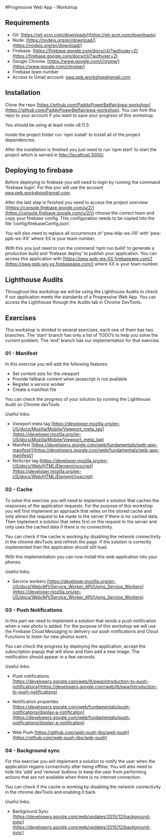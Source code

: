 #Progressive Web App - Workshop

  

## Requirements

- Git: [https://git-scm.com/downloads](https://git-scm.com/downloads) 
- Node: [https://nodejs.org/en/download/](https://nodejs.org/en/download/) 
- Firebase: [https://firebase.google.com/docs/cli/?authuser=2](https://firebase.google.com/docs/cli/?authuser=2) 
- Google Chrome: [https://www.google.com/chrome/](https://www.google.com/chrome/) 
- Firebase team number  
- Access to Gmail account: [pwa.ppb.workshop@gmail.com](mailto:pwa.ppb.workshop@gmail.com) 

## Installation

Clone the repo [https://github.com/PaddyPowerBetfair/pwa-workshop](https://github.com/PaddyPowerBetfair/pwa-workshop). You can fork this repo to your account if you want to save your progress of this workshop.

You should be using at least node v8.11.3.

Inside the project folder run ‘npm install’ to install all of the project dependencies.

After the installation is finished you just need to run ‘npm start’ to start the project which is served in [http://localhost:3000/](http://localhost:3000/). 

## Deploying to firebase

Before deploying to firebase you will need to login by running the command ‘firebase login’. For this you will use the account [pwa.ppb.workshop@gmail.com](mailto:pwa.ppb.workshop@gmail.com).

After the last step is finished you need to access the project overview ([https://console.firebase.google.com/u/2/](https://console.firebase.google.com/u/2/)) choose the correct team and copy your firebase config. This configuration needs to be copied into the file ‘config/firebaseConfig.json’.

You will also need to replace all occurrences of ‘pwa-blip-ws-00’ with ‘pwa-ppb-ws-XX’ where XX is your team number.

With this you just need to run the command ‘npm run build’ to generate a production build and ‘firebase deploy’ to publish your application. You can access this application with [https://pwa-ppb-ws-XX.firebaseapp.com/](https://pwa-ppb-ws-xx.firebaseapp.com/) where XX is your team number.

  

## Lighthouse Audits

Throughout this workshop we will be using the Lighthouse Audits to check if our application meets the standards of a Progressive Web App. You can access the Lighthouse through the Audits tab in Chrome DevTools.

  

## Exercises

This workshop is divided in several exercises, each one of them has two branches. The ‘start’ branch has only a list of TODO’s to help you solve the current problem. The ‘end’ branch has our implementation for that exercise.

### 01 - Manifest

In this exercise you will add the following features:

- Set content size for the viewport 
- Provide fallback content when javascript is not available 
- Register a service worker 
- Create a manifest file 

You can check the progress of your solution by running the Lighthouse Audit on Chrome devTools.

Useful links:

- Viewport meta tag [https://developer.mozilla.org/en-US/docs/Mozilla/Mobile/Viewport_meta_tag](https://developer.mozilla.org/en-US/docs/Mozilla/Mobile/Viewport_meta_tag) 
- Manifest [https://developers.google.com/web/fundamentals/web-app-manifest/](https://developers.google.com/web/fundamentals/web-app-manifest/) 
- NoScript tag [https://developer.mozilla.org/en-US/docs/Web/HTML/Element/noscript](https://developer.mozilla.org/en-US/docs/Web/HTML/Element/noscript) 

### 02 - Cache

To solve this exercise you will need to implement a solution that caches the responses of the application requests. For the purpose of this workshop you will first implement an approach that relies on the stored cache and only allows the request to be made to the server if there is no cached data. Then implement a solution that relies first on the request to the server and only uses the cached data if there is no connectivity.

You can check if the cache is working by disabling the network connectivity in the chrome devTools and refresh the page. If the solution is correctly implemented then the application should still load.

With this implementation you can now install this web application into your phones.

Useful links:

- Service workers [https://developer.mozilla.org/en-US/docs/Web/API/Service_Worker_API/Using_Service_Workers](https://developer.mozilla.org/en-US/docs/Web/API/Service_Worker_API/Using_Service_Workers) 

### 03 - Push Notifications

  

In this part we need to implement a solution that sends a push notification when a new photo is added. For the purpose of this workshop we will use the Firebase Cloud Messaging to delivery our push notifications and Cloud Functions to listen for new photos event.

You can check the progress by deploying the application, accept the subscription popup that will show and then add a new image. The notification should appear in a few seconds.

Useful links:

- Push notifications [https://developers.google.com/web/ilt/pwa/introduction-to-push-notifications](https://developers.google.com/web/ilt/pwa/introduction-to-push-notifications)

- Notification properties [https://developers.google.com/web/fundamentals/push-notifications/display-a-notification](https://developers.google.com/web/fundamentals/push-notifications/display-a-notification)

- Web Push [https://github.com/web-push-libs/web-push](https://github.com/web-push-libs/web-push)

### 04 - Background sync

For this exercise you will implement a solution to notify the user when the application regains connectivity after being offline. You will also need to hide the ‘add’ and ‘remove’ buttons to keep the user from performing actions that are not available when there is no internet connection.

You can check if the cache is working by disabling the network connectivity in the chrome devTools and enabling it back.

Useful links:

- Background Sync [https://developers.google.com/web/updates/2015/12/background-sync](https://developers.google.com/web/updates/2015/12/background-sync)